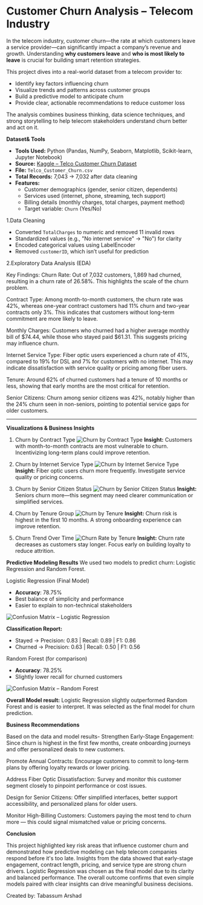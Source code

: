 # Customer Churn Analysis – Telecom Industry

In the telecom industry, customer churn—the rate at which customers leave a service provider—can significantly impact a company’s revenue and growth. Understanding **why customers leave** and **who is most likely to leave** is crucial for building smart retention strategies.

This project dives into a real-world dataset from a telecom provider to:
- Identify key factors influencing churn
- Visualize trends and patterns across customer groups
- Build a predictive model to anticipate churn
- Provide clear, actionable recommendations to reduce customer loss

The analysis combines business thinking, data science techniques, and strong storytelling to help telecom stakeholders understand churn better and act on it.

**Dataset& Tools** 

- **Tools Used:** Python (Pandas, NumPy, Seaborn, Matplotlib, Scikit-learn, Jupyter Notebook)
- **Source:** [Kaggle – Telco Customer Churn Dataset](https://www.kaggle.com/datasets/blastchar/telco-customer-churn)
- **File:** `Telco_Customer_Churn.csv`
- **Total Records:** 7,043 → 7,032 after data cleaning
- **Features:**
  - Customer demographics (gender, senior citizen, dependents)
  - Services used (internet, phone, streaming, tech support)
  - Billing details (monthly charges, total charges, payment method)
  - Target variable: `Churn` (Yes/No)


1.Data Cleaning

- Converted `TotalCharges` to numeric and removed 11 invalid rows
- Standardized values (e.g., "No internet service" → "No") for clarity
- Encoded categorical values using LabelEncoder
- Removed `customerID`, which isn’t useful for prediction

2.Exploratory Data Analysis (EDA)

Key Findings:
Churn Rate: Out of 7,032 customers, 1,869 had churned, resulting in a churn rate of 26.58%. This highlights the scale of the churn problem.

Contract Type: Among month-to-month customers, the churn rate was 42%, whereas one-year contract customers had 11% churn and two-year contracts only 3%. This indicates that customers without long-term commitment are more likely to leave.

Monthly Charges: Customers who churned had a higher average monthly bill of $74.44, while those who stayed paid $61.31. This suggests pricing may influence churn.

Internet Service Type: Fiber optic users experienced a churn rate of 41%, compared to 19% for DSL and 7% for customers with no internet. This may indicate dissatisfaction with service quality or pricing among fiber users.

Tenure: Around 62% of churned customers had a tenure of 10 months or less, showing that early months are the most critical for retention.

Senior Citizens: Churn among senior citizens was 42%, notably higher than the 24% churn seen in non-seniors, pointing to potential service gaps for older customers.

---

**Visualizations & Business Insights**

1. Churn by Contract Type
![Churn by Contract Type](churn_by_contract.png)
**Insight:** Customers with month-to-month contracts are most vulnerable to churn. Incentivizing long-term plans could improve retention.

2. Churn by Internet Service Type
![Churn by Internet Service Type](churn_by_internet_service.png)
**Insight:** Fiber optic users churn more frequently. Investigate service quality or pricing concerns.

3. Churn by Senior Citizen Status
![Churn by Senior Citizen Status](churn_by_senior.png)
**Insight:** Seniors churn more—this segment may need clearer communication or simplified services.

4. Churn by Tenure Group
![Churn by Tenure](churn_by_tenure.png)
**Insight:** Churn risk is highest in the first 10 months. A strong onboarding experience can improve retention.

5. Churn Trend Over Time
![Churn Rate by Tenure](churn_trend_by_tenure.png)
**Insight:** Churn rate decreases as customers stay longer. Focus early on building loyalty to reduce attrition.

**Predictive Modeling Results**
We used two models to predict churn: Logistic Regression and Random Forest.

Logistic Regression (Final Model)
- **Accuracy**: 78.75%
- Best balance of simplicity and performance
- Easier to explain to non-technical stakeholders

![Confusion Matrix – Logistic Regression](confusion_matrix_logistic.png)

**Classification Report:**
- Stayed → Precision: 0.83 | Recall: 0.89 | F1: 0.86
- Churned → Precision: 0.63 | Recall: 0.50 | F1: 0.56

Random Forest (for comparison)
- **Accuracy**: 78.25%
- Slightly lower recall for churned customers

![Confusion Matrix – Random Forest](confusion_matrix_rf.png)

**Overall Model result:** Logistic Regression slightly outperformed Random Forest and is easier to interpret. It was selected as the final model for churn prediction.

**Business Recommendations**

Based on the data and model results-
Strengthen Early-Stage Engagement: Since churn is highest in the first few months, create onboarding journeys and offer personalized deals to new customers.

Promote Annual Contracts: Encourage customers to commit to long-term plans by offering loyalty rewards or lower pricing.

Address Fiber Optic Dissatisfaction: Survey and monitor this customer segment closely to pinpoint performance or cost issues.

Design for Senior Citizens: Offer simplified interfaces, better support accessibility, and personalized plans for older users.

Monitor High-Billing Customers: Customers paying the most tend to churn more — this could signal mismatched value or pricing concerns.

**Conclusion**

This project highlighted key risk areas that influence customer churn and demonstrated how predictive modeling can help telecom companies respond before it's too late. Insights from the data showed that early-stage engagement, contract length, pricing, and service type are strong churn drivers.
Logistic Regression was chosen as the final model due to its clarity and balanced performance. The overall outcome confirms that even simple models paired with clear insights can drive meaningful business decisions.

Created by: Tabassum Arshad 
